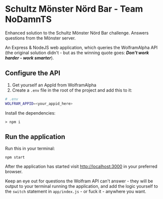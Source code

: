 # Schultz Mönster Nörd Bar - Team NoDamnTS

Enhanced solution to the Schultz Mönster Nörd Bar challenge. Answers questions from the Mönster server.

An Express & NodeJS web application, which queries the WolframAlpha API (the original solution didn't - but as the winning quote goes: _**Don't work harder - work smarter**_).

## Configure the API

 1. Get yourself an AppId from WolframAlpha
 2. Create a `.env` file in the root of the project and add this to it:
 ```bash
 # .env
 WOLFRAM_APPID=<your_appid_here>
 ```

Install the dependencies:
```
> npm i
```
## Run the application

Run this in your terminal:

```
npm start
```

After the application has started visit [http://localhost:3000](http://localhost:3000) in your preferred browser.

Keep an eye out for questions the Wolfram API can't answer - they will be output to your terminal running the application, and add the logic yourself to the `switch` statement in `app/index.js` - or fuck it - anywhere you want.